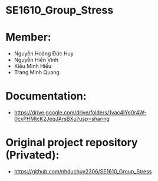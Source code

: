 # SE1610_Group_Stress
# Member:
- Nguyễn Hoàng Đức Huy
- Nguyễn Hiển Vinh
- Kiều Minh Hiếu
- Trang Minh Quang
# Documentation: 
- https://drive.google.com/drive/folders/1vac4IYe0r4W-0cxPHMtcK2JeqJArsBXu?usp=sharing
# Original project repository (Privated):
- https://github.com/nhduchuy2306/SE1610_Group_Stress
